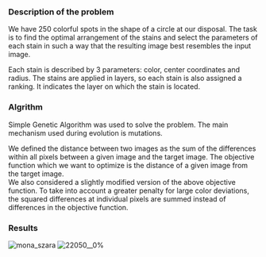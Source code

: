 ### Description of the problem
We have 250 colorful spots in the shape of a circle at our disposal.
The task is to find the optimal arrangement of the stains and select the parameters of each stain in such a way that the resulting image best resembles the input image.

Each stain is described by 3 parameters: color, center coordinates and radius. The stains are applied in layers, so each stain is also assigned a ranking.
It indicates the layer on which the stain is located.

### Algrithm 

Simple Genetic Algorithm was used to solve the problem. The main mechanism used during evolution is mutations.

We defined the distance between two images as the sum of the differences within all pixels between a given image and the target image.
The objective function which we want to optimize is the distance of a given image from the target image.<br/>
We also considered a slightly modified version of the above objective function. To take into account a greater penalty for large color deviations, the squared differences at individual pixels are summed instead of differences in the objective function.

### Results 
![mona_szara](https://github.com/michalfica/algorytmy-ewolucyjne---projekt-/assets/51112297/9152c136-bbe9-436d-8178-f7eaae81e66d) ![22050__0%](https://github.com/michalfica/algorytmy-ewolucyjne---projekt-/assets/51112297/0319ca5b-a97a-4b45-ac5f-f0204bbc1502)

